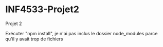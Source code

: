 # INF4533-Projet2
Projet 2

Exécuter "npm install", je n'ai pas inclus le dossier node_modules parce qu'il y avait trop de fichiers
